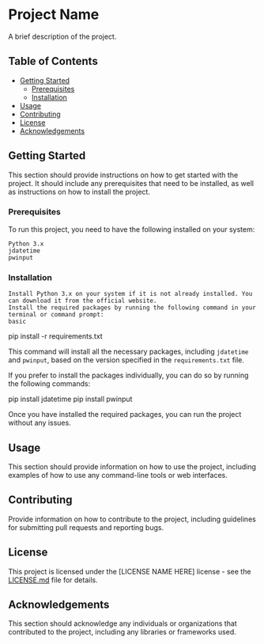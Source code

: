 # Project Name

A brief description of the project.

## Table of Contents

- [Getting Started](#getting-started)
  - [Prerequisites](#prerequisites)
  - [Installation](#installation)
- [Usage](#usage)
- [Contributing](#contributing)
- [License](#license)
- [Acknowledgements](#acknowledgements)

## Getting Started

This section should provide instructions on how to get started with the project. It should include any prerequisites that need to be installed, as well as instructions on how to install the project.

### Prerequisites

To run this project, you need to have the following installed on your system:

    Python 3.x
    jdatetime
    pwinput

### Installation

    Install Python 3.x on your system if it is not already installed. You can download it from the official website.
    Install the required packages by running the following command in your terminal or command prompt:
    basic

pip install -r requirements.txt

This command will install all the necessary packages, including `jdatetime` and `pwinput`, based on the version specified in the `requirements.txt` file.

If you prefer to install the packages individually, you can do so by running the following commands:

pip install jdatetime
pip install pwinput

Once you have installed the required packages, you can run the project without any issues.

## Usage

This section should provide information on how to use the project, including examples of how to use any command-line tools or web interfaces.

## Contributing

Provide information on how to contribute to the project, including guidelines for submitting pull requests and reporting bugs.

## License

This project is licensed under the [LICENSE NAME HERE] license - see the [LICENSE.md](LICENSE.md) file for details.

## Acknowledgements

This section should acknowledge any individuals or organizations that contributed to the project, including any libraries or frameworks used.
